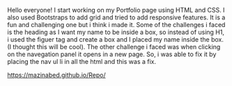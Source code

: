 Hello everyone! I start working on my Portfolio page using HTML and CSS. I also used Bootstraps to add grid and tried to add responsive features. It is a fun and challenging one but i think i made it. Some of the challenges i faced is the heading as I want my name to be inside a box, so instead of using H1, i used the figuer tag and create a box and I placed my name inside the box. (I thought this will be cool). The other challenge i faced was when clicking on the navegation panel it opens in a new page. So, i was able to fix it by placing the nav ul li in all the html and this was a fix.

https://mazinabed.github.io/Repo/
